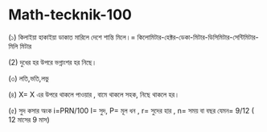 # Math-tecknik-100

(১)   কিলাইয়া হাকাইয়া ডাকাত মারিলে দেশে শান্তি মিলে।= কিলোমিটার-হেক্টর-ডেকা-মিটার-ডিসিমিটার-সেন্টিমিটার-মিলি মিটার

(2) দুধের হর উপরে ভগ্নাংশর হর নিছে।

(৩) লতি,ভতি,লভু

(৪) X= X এর উপরে থাকলে পাওয়ার , বামে থাকলে সহক, নিছে থাকলে হর। 

(৫) সুদ কসার অংক i=PRN/100 I= সুদ, P= মূল ধন , r= সুদের হার , n= সময় বা বছর যেমন= 9/12 ( 12 মাসের 9 মাস)
